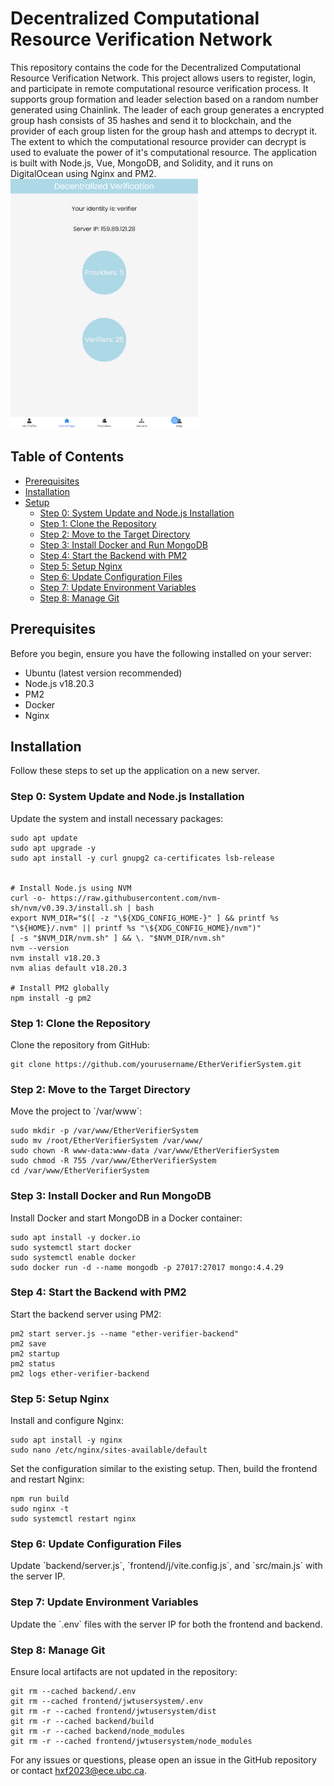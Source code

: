 
# Decentralized Computational Resource Verification Network

This repository contains the code for the Decentralized Computational Resource Verification Network. This project allows users to register, login, and participate in remote computational resource verification process. It supports group formation and leader selection based on a random number generated using Chainlink. The leader of each group generates a encrypted group hash consists of 35 hashes and send it to blockchain, and the provider of each group listen for the group hash and attemps to decrypt it. The extent to which the computational resource provider can decrypt is used to evaluate the power of it's computational resource. 
The application is built with Node.js, Vue, MongoDB, and Solidity, and it runs on DigitalOcean using Nginx and PM2.  
<img src="images/homepage.png" alt="Homepage" width="300" />

## Table of Contents

- [Prerequisites](#prerequisites)
- [Installation](#installation)
- [Setup](#setup)
  - [Step 0: System Update and Node.js Installation](#step-0-system-update-and-nodejs-installation)
  - [Step 1: Clone the Repository](#step-1-clone-the-repository)
  - [Step 2: Move to the Target Directory](#step-2-move-to-the-target-directory)
  - [Step 3: Install Docker and Run MongoDB](#step-3-install-docker-and-run-mongodb)
  - [Step 4: Start the Backend with PM2](#step-4-start-the-backend-with-pm2)
  - [Step 5: Setup Nginx](#step-5-setup-nginx)
  - [Step 6: Update Configuration Files](#step-6-update-configuration-files)
  - [Step 7: Update Environment Variables](#step-7-update-environment-variables)
  - [Step 8: Manage Git](#step-8-manage-git)

## Prerequisites

Before you begin, ensure you have the following installed on your server:

- Ubuntu (latest version recommended)
- Node.js v18.20.3
- PM2
- Docker
- Nginx

## Installation

Follow these steps to set up the application on a new server.

### Step 0: System Update and Node.js Installation

Update the system and install necessary packages:

```
sudo apt update
sudo apt upgrade -y
sudo apt install -y curl gnupg2 ca-certificates lsb-release


# Install Node.js using NVM
curl -o- https://raw.githubusercontent.com/nvm-sh/nvm/v0.39.3/install.sh | bash
export NVM_DIR="$([ -z "\${XDG_CONFIG_HOME-}" ] && printf %s "\${HOME}/.nvm" || printf %s "\${XDG_CONFIG_HOME}/nvm")"
[ -s "$NVM_DIR/nvm.sh" ] && \. "$NVM_DIR/nvm.sh"
nvm --version
nvm install v18.20.3
nvm alias default v18.20.3

# Install PM2 globally
npm install -g pm2
```

### Step 1: Clone the Repository

Clone the repository from GitHub:

```
git clone https://github.com/yourusername/EtherVerifierSystem.git
```

### Step 2: Move to the Target Directory

Move the project to \`/var/www\`:

```
sudo mkdir -p /var/www/EtherVerifierSystem
sudo mv /root/EtherVerifierSystem /var/www/
sudo chown -R www-data:www-data /var/www/EtherVerifierSystem
sudo chmod -R 755 /var/www/EtherVerifierSystem
cd /var/www/EtherVerifierSystem
```

### Step 3: Install Docker and Run MongoDB

Install Docker and start MongoDB in a Docker container:

```
sudo apt install -y docker.io
sudo systemctl start docker
sudo systemctl enable docker
sudo docker run -d --name mongodb -p 27017:27017 mongo:4.4.29
```

### Step 4: Start the Backend with PM2

Start the backend server using PM2:

```
pm2 start server.js --name "ether-verifier-backend"
pm2 save
pm2 startup
pm2 status
pm2 logs ether-verifier-backend
```

### Step 5: Setup Nginx

Install and configure Nginx:

```
sudo apt install -y nginx
sudo nano /etc/nginx/sites-available/default
```

Set the configuration similar to the existing setup. Then, build the frontend and restart Nginx:

```
npm run build
sudo nginx -t
sudo systemctl restart nginx
```

### Step 6: Update Configuration Files

Update \`backend/server.js\`, \`frontend/j/vite.config.js\`, and \`src/main.js\` with the server IP.

### Step 7: Update Environment Variables

Update the \`.env\` files with the server IP for both the frontend and backend.

### Step 8: Manage Git

Ensure local artifacts are not updated in the repository:

```
git rm --cached backend/.env
git rm --cached frontend/jwtusersystem/.env
git rm -r --cached frontend/jwtusersystem/dist
git rm -r --cached backend/build
git rm -r --cached backend/node_modules
git rm -r --cached frontend/jwtusersystem/node_modules
```


For any issues or questions, please open an issue in the GitHub repository or contact hxf2023@ece.ubc.ca.
